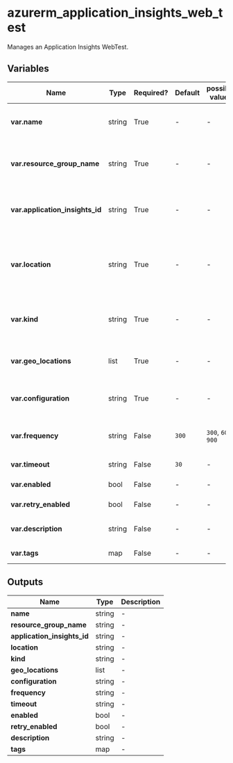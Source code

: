 # azurerm_application_insights_web_test

Manages an Application Insights WebTest.

## Variables

| Name | Type | Required? | Default  | possible values | Description |
| ---- | ---- | --------- | -------- | ----------- | ----------- |
| **var.name** | string | True | -  |  -  | Specifies the name of the Application Insights WebTest. Changing this forces a new resource to be created. | 
| **var.resource_group_name** | string | True | -  |  -  | The name of the resource group in which to create the Application Insights WebTest. Changing this forces a new resource | 
| **var.application_insights_id** | string | True | -  |  -  | The ID of the Application Insights component on which the WebTest operates. Changing this forces a new resource to be created. | 
| **var.location** | string | True | -  |  -  | Specifies the supported Azure location where the resource exists. Changing this forces a new resource to be created. It needs to correlate with location of parent resource (azurerm_application_insights). | 
| **var.kind** | string | True | -  |  -  | The kind of web test that this web test watches. Choices are `ping` and `multistep`. Changing this forces a new resource to be created. | 
| **var.geo_locations** | list | True | -  |  -  | A list of where to physically run the tests from to give global coverage for accessibility of your application. | 
| **var.configuration** | string | True | -  |  -  | An XML configuration specification for a WebTest ([see here for more information](https://docs.microsoft.com/rest/api/application-insights/webtests/createorupdate/)). | 
| **var.frequency** | string | False | `300`  |  `300`, `600`, `900`  | Interval in seconds between test runs for this WebTest. Valid options are `300`, `600` and `900`. Defaults to `300`. | 
| **var.timeout** | string | False | `30`  |  -  | Seconds until this WebTest will timeout and fail. Default is `30`. | 
| **var.enabled** | bool | False | -  |  -  | Is the test actively being monitored. | 
| **var.retry_enabled** | bool | False | -  |  -  | Allow for retries should this WebTest fail. | 
| **var.description** | string | False | -  |  -  | Purpose/user defined descriptive test for this WebTest. | 
| **var.tags** | map | False | -  |  -  | A mapping of tags to assign to the resource. | 



## Outputs

| Name | Type | Description |
| ---- | ---- | --------- | 
| **name** | string  | - | 
| **resource_group_name** | string  | - | 
| **application_insights_id** | string  | - | 
| **location** | string  | - | 
| **kind** | string  | - | 
| **geo_locations** | list  | - | 
| **configuration** | string  | - | 
| **frequency** | string  | - | 
| **timeout** | string  | - | 
| **enabled** | bool  | - | 
| **retry_enabled** | bool  | - | 
| **description** | string  | - | 
| **tags** | map  | - | 